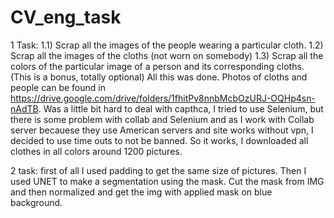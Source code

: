 # CV_eng_task
1 Task:
1.1) Scrap all the images of the people wearing a particular cloth. 
1.2) Scrap all the images of the cloths (not worn on somebody) 
1.3) Scrap all the colors of the particular image of a person and its corresponding cloths. (This is a bonus, totally optional)
All this was done. Photos of cloths and people can be found in https://drive.google.com/drive/folders/1fhitPv8nnbMcbOzURJ-OQHp4sn-nAdTB. Was a little bit hard to deal 
with capthca, I tried to use Selenium, but there is some problem with collab and Selenium and as I work with Collab server becauese they use American servers and site 
works without vpn, I decided to use time outs to not be banned. So it works, I downloaded all clothes in all colors around 1200 pictures. 

2 task:
first of all I used padding to get the same size of pictures. Then I used UNET to make a segmentation using the mask. Cut the mask from IMG and then normalized and 
get the img with applied mask on blue background. 
